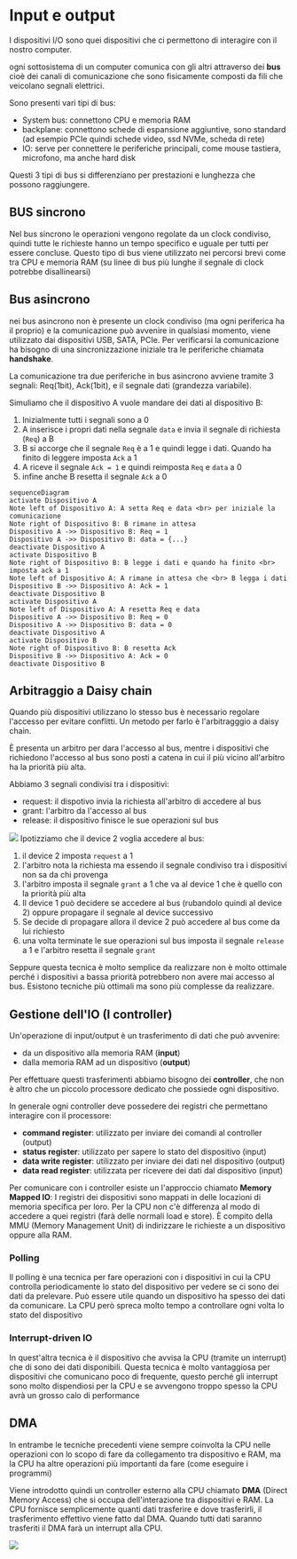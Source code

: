 ﻿# Input e output

I dispositivi I/O sono quei dispositivi che ci permettono di interagire con il nostro computer.

ogni sottosistema di un computer comunica con gli altri attraverso dei **bus** cioè dei canali di comunicazione che sono fisicamente composti da fili che veicolano segnali elettrici.

Sono presenti vari tipi di bus:

- System bus: connettono CPU e memoria RAM
- backplane: connettono schede di espansione aggiuntive, sono standard (ad esempio PCIe quindi schede video, ssd NVMe, scheda di rete)
- IO: serve per connettere le periferiche principali, come mouse tastiera, microfono, ma anche hard disk

Questi 3 tipi di bus si differenziano per prestazioni e lunghezza che possono raggiungere.


 
## BUS sincrono

Nel bus sincrono le operazioni vengono regolate da un clock condiviso, quindi tutte le richieste hanno un tempo specifico e uguale per tutti per essere concluse. Questo tipo di bus viene utilizzato nei percorsi brevi come tra CPU e memoria RAM (su linee di bus più lunghe il segnale di clock potrebbe disallinearsi)


## Bus asincrono

nei bus asincrono non è presente un clock condiviso (ma ogni periferica ha il proprio) e la comunicazione può avvenire in qualsiasi momento, viene utilizzato dai dispositivi USB, SATA, PCIe. Per verificarsi la comunicazione ha bisogno di una sincronizzazione iniziale tra le periferiche chiamata **handshake**.

La comunicazione tra due periferiche in bus asincrono avviene tramite 3 segnali: Req(1bit), Ack(1bit), e il segnale dati (grandezza variabile).

Simuliamo che il dispositivo A vuole mandare dei dati al dispositivo B:

1. Inizialmente tutti i segnali sono a 0
2. A inserisce i propri dati nella segnale `data` e invia il segnale di richiesta (`Req`) a B
3. B si accorge che il segnale `Req` è a 1 e quindi legge i dati. Quando ha finito di leggere imposta `Ack` a 1
4. A riceve il segnale `Ack = 1` e quindi reimposta `Req` e `data` a 0
5. infine anche B resetta il segnale `Ack` a 0

```mermaid
sequenceDiagram
activate Dispositivo A
Note left of Dispositivo A: A setta Req e data <br> per iniziale la comunicazione
Note right of Dispositivo B: B rimane in attesa
Dispositivo A ->> Dispositivo B: Req = 1
Dispositivo A ->> Dispositivo B: data = {...}
deactivate Dispositivo A
activate Dispositivo B
Note right of Dispositivo B: B legge i dati e quando ha finito <br> imposta ack a 1
Note left of Dispositivo A: A rimane in attesa che <br> B legga i dati
Dispositivo B ->> Dispositivo A: Ack = 1
deactivate Dispositivo B
activate Dispositivo A
Note left of Dispositivo A: A resetta Req e data
Dispositivo A ->> Dispositivo B: Req = 0
Dispositivo A ->> Dispositivo B: data = 0
deactivate Dispositivo A
activate Dispositivo B
Note right of Dispositivo B: B resetta Ack
Dispositivo B ->> Dispositivo A: Ack = 0
deactivate Dispositivo B
```


## Arbitraggio a Daisy chain

Quando più dispositivi utilizzano lo stesso bus è necessario regolare l'accesso per evitare conflitti.
Un metodo per farlo è l'arbitragggio a daisy chain.

È presenta un arbitro per dara l'accesso al bus, mentre i dispositivi che richiedono l'accesso al bus sono posti a catena in cui il più vicino all'arbitro ha la priorità più alta.

Abbiamo 3 segnali condivisi tra i dispositivi:
- request: il dispotivo invia la richiesta all'arbitro di accedere al bus
- grant: l'arbitro da l'accesso al bus
- release: il dispositivo finisce le sue operazioni sul bus


![](https://i.ibb.co/Cw8xyZR/daisy-chain.png)
Ipotizziamo che il device 2 voglia accedere al bus:

1. il device 2 imposta `request` a 1
2. l'arbitro nota la richiesta ma essendo il segnale condiviso tra i dispositivi non sa da chi provenga
3. l'arbitro imposta il segnale `grant` a 1 che va al device 1 che è quello con la priorità più alta
4. Il device 1 può decidere se accedere al bus (rubandolo quindi al device 2) oppure propagare il segnale al device successivo
5. Se decide di propagare allora il device 2 può accedere al bus come da lui richiesto
6. una volta terminate le sue operazioni sul bus imposta il segnale `release` a 1 e l'arbitro resetta il segnale `grant`

Seppure questa tecnica è molto semplice da realizzare non è molto ottimale perché i dispositivi a bassa priorità potrebbero non avere mai accesso al bus. Esistono tecniche più ottimali ma sono più complesse da realizzare.

## Gestione dell'IO (I controller)

Un'operazione di input/output è un trasferimento di dati che può avvenire:
- da un dispositivo alla memoria RAM (**input**)
- dalla memoria RAM ad un dispositivo (**output**) 

Per effettuare questi trasferimenti abbiamo bisogno dei **controller**, che non è altro che un piccolo processore dedicato che possiede ogni dispositivo.

In generale ogni controller deve possedere dei registri che permettano interagire con il processore:

- **command register**: utilizzato per inviare dei comandi al controller (output)
- **status register**: utilizzato per sapere lo stato del dispositivo (input)
- **data write register**: utilizzato per inviare dei dati nel dispositivo (output)
- **data read register**: utilizzata per ricevere dei dati dal dispositivo (input)


Per comunicare con i controller esiste un l'approccio chiamato **Memory Mapped IO**:
I registri dei dispositivi sono mappati in delle locazioni di memoria specifica per loro.
Per la CPU non c'è differenza al modo di accedere a quei registri (farà delle normali load e store).
È compito della MMU (Memory Management Unit) di indirizzare le richieste a un dispositivo oppure alla RAM.


### Polling

Il polling è una tecnica per fare operazioni con i dispositivi in cui la CPU controlla periodicamente lo stato del dispositivo per vedere se ci sono dei dati da prelevare. Può essere utile quando un dispositivo ha spesso dei dati da comunicare.
La CPU però spreca molto tempo a controllare ogni volta lo stato del dispositivo

### Interrupt-driven IO
In quest'altra tecnica è il dispositivo che avvisa la CPU (tramite un interrupt) che di sono dei dati disponibili.
Questa tecnica è molto vantaggiosa per dispositivi che comunicano poco di frequente, questo perché gli interrupt sono molto dispendiosi per la CPU e se avvengono troppo spesso la CPU avrà un grosso calo di performance

## DMA

In entrambe le tecniche precedenti viene sempre coinvolta la CPU nelle operazioni con lo scopo di fare da collegamento tra dispositivo e RAM, ma la CPU ha altre operazioni più importanti da fare (come eseguire i programmi)

Viene introdotto quindi un controller esterno alla CPU chiamato **DMA** (Direct Memory Access) che si occupa dell'interazione tra dispositivi e RAM. La CPU fornisce semplicemente quanti dati trasferire e dove trasferirli, il trasferimento effettivo viene fatto dal DMA. Quando tutti dati saranno trasferiti il DMA farà un interrupt alla CPU.

![](https://i.ibb.co/XJj4rnt/dma.png)


